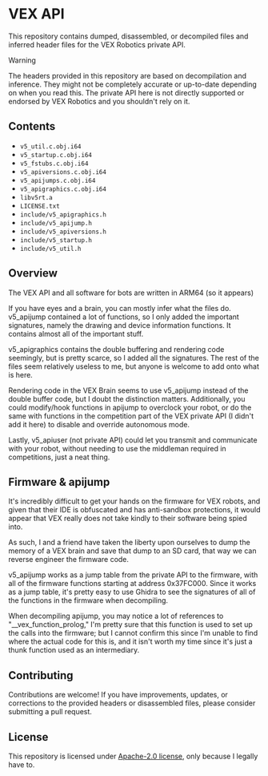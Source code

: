 # VEX API
 
This repository contains dumped, disassembled, or decompiled files and inferred header files for the VEX Robotics private API.
 
> [!WARNING]
> The headers provided in this repository are based on decompilation and inference. They might not be completely accurate or up-to-date depending on when you read this. The private API here is not directly supported or endorsed by VEX Robotics and you shouldn't rely on it.
 
## Contents
 
- `v5_util.c.obj.i64`
- `v5_startup.c.obj.i64`
- `v5_fstubs.c.obj.i64`
- `v5_apiversions.c.obj.i64`
- `v5_apijumps.c.obj.i64`
- `v5_apigraphics.c.obj.i64`
- `libv5rt.a`
- `LICENSE.txt`
- `include/v5_apigraphics.h`
- `include/v5_apijump.h`
- `include/v5_apiversions.h`
- `include/v5_startup.h`
- `include/v5_util.h`
 
## Overview
 
The VEX API and all software for bots are written in ARM64 (so it appears)

If you have eyes and a brain, you can mostly infer what the files do. 
v5_apijump contained a lot of functions, so I only added the important signatures, namely the drawing and device information functions. It contains almost all of the important stuff.

v5_apigraphics contains the double buffering and rendering code seemingly, but is pretty scarce, so I added all the signatures.
The rest of the files seem relatively useless to me, but anyone is welcome to add onto what is here.
 
Rendering code in the VEX Brain seems to use v5_apijump instead of the double buffer code, but I doubt the distinction matters.
Additionally, you could modify/hook functions in apijump to overclock your robot, or do the same with functions in the competition part of the VEX private API (I didn't add it here) to disable and override autonomous mode.
 
Lastly, v5_apiuser (not private API) could let you transmit and communicate with your robot, without needing to use the middleman required in competitions, just a neat thing.

## Firmware & apijump

It's incredibly difficult to get your hands on the firmware for VEX robots, and given that their IDE is obfuscated and has anti-sandbox protections, it would appear that VEX really does not take kindly to their software being spied into.

As such, I and a friend have taken the liberty upon ourselves to dump the memory of a VEX brain and save that dump to an SD card, that way we can reverse engineer the firmware code.

v5_apijump works as a jump table from the private API to the firmware, with all of the firmware functions starting at address 0x37FC000. Since it works as a jump table, it's pretty easy to use Ghidra to see the signatures of all of the functions in the firmware when decompiling.

When decompiling apijump, you may notice a lot of references to "__vex_function_prolog," I'm pretty sure that this function is used to set up the calls into the firmware; but I cannot confirm this since I'm unable to find where the actual code for this is, and it isn't worth my time since it's just a thunk function used as an intermediary.
 
## Contributing
 
Contributions are welcome! If you have improvements, updates, or corrections to the provided headers or disassembled files, please consider submitting a pull request.
 
## License
 
This repository is licensed under [Apache-2.0 license](LICENSE.txt), only because I legally have to.
